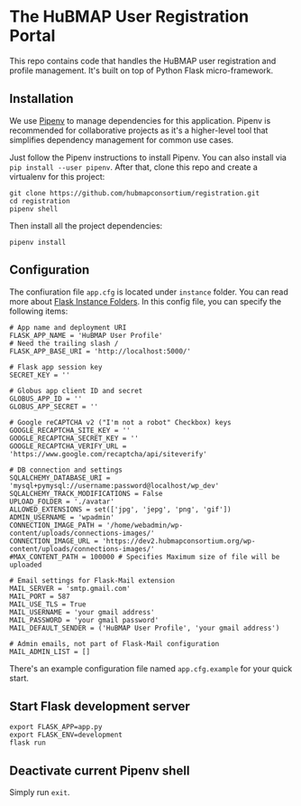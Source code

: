 # The HuBMAP User Registration Portal

This repo contains code that handles the HuBMAP user registration and profile management. It's built on top of Python Flask micro-framework.

## Installation

We use [Pipenv](https://docs.pipenv.org/en/latest/) to manage dependencies for this application. Pipenv is recommended for collaborative projects as it's a higher-level tool that simplifies dependency management for common use cases.

Just follow the Pipenv instructions to install Pipenv. You can also install via `pip install --user pipenv`. After that, clone this repo and create a virtualenv for this project:

````
git clone https://github.com/hubmapconsortium/registration.git
cd registration
pipenv shell
````

Then install all the project dependencies:

````
pipenv install
````

## Configuration

The confiuration file `app.cfg` is located under `instance` folder. You can read more about [Flask Instance Folders](http://flask.pocoo.org/docs/1.0/config/#instance-folders). In this config file, you can specify the following items:

````
# App name and deployment URI
FLASK_APP_NAME = 'HuBMAP User Profile'
# Need the trailing slash /
FLASK_APP_BASE_URI = 'http://localhost:5000/'

# Flask app session key
SECRET_KEY = ''

# Globus app client ID and secret
GLOBUS_APP_ID = ''
GLOBUS_APP_SECRET = ''

# Google reCAPTCHA v2 ("I'm not a robot" Checkbox) keys
GOOGLE_RECAPTCHA_SITE_KEY = ''
GOOGLE_RECAPTCHA_SECRET_KEY = ''
GOOGLE_RECAPTCHA_VERIFY_URL = 'https://www.google.com/recaptcha/api/siteverify'

# DB connection and settings
SQLALCHEMY_DATABASE_URI = 'mysql+pymysql://username:password@localhost/wp_dev'
SQLALCHEMY_TRACK_MODIFICATIONS = False
UPLOAD_FOLDER = './avatar'
ALLOWED_EXTENSIONS = set(['jpg', 'jepg', 'png', 'gif'])
ADMIN_USERNAME = 'wpadmin'
CONNECTION_IMAGE_PATH = '/home/webadmin/wp-content/uploads/connections-images/'
CONNECTION_IMAGE_URL = 'https://dev2.hubmapconsortium.org/wp-content/uploads/connections-images/'
#MAX_CONTENT_PATH = 100000 # Specifies Maximum size of file will be uploaded

# Email settings for Flask-Mail extension
MAIL_SERVER = 'smtp.gmail.com'
MAIL_PORT = 587
MAIL_USE_TLS = True
MAIL_USERNAME = 'your gmail address'
MAIL_PASSWORD = 'your gmail password'
MAIL_DEFAULT_SENDER = ('HuBMAP User Profile', 'your gmail address')

# Admin emails, not part of Flask-Mail configuration
MAIL_ADMIN_LIST = []
````

There's an example configuration file named `app.cfg.example` for your quick start.

## Start Flask development server

```
export FLASK_APP=app.py
export FLASK_ENV=development
flask run
```

## Deactivate current Pipenv shell

Simply run `exit`.
